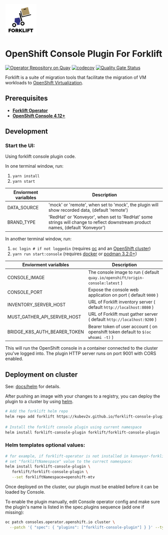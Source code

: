 <img src="icons/forklift-logo-lightbg.svg" alt="Logo" width="100" />

# OpenShift Console Plugin For Forklift

[![Operator Repository on Quay](https://quay.io/repository/kubev2v/forklift-console-plugin/status "Plugin Repository on Quay")](https://quay.io/repository/kubev2v/forklift-console-plugin)
[![codecov](https://codecov.io/gh/kubev2v/forklift-console-plugin/branch/main/graph/badge.svg?token=NsQ3mmCTNw)](https://codecov.io/gh/kubev2v/forklift-console-plugin)
[![Quality Gate Status](https://sonarcloud.io/api/project_badges/measure?project=kubev2v_forklift-console-plugin&metric=alert_status)](https://sonarcloud.io/summary/new_code?id=kubev2v_forklift-console-plugin)

Forklift is a suite of migration tools that facilitate the migration of VM workloads to [OpenShift Virtualization](https://cloud.redhat.com/learn/topics/virtualization/).

## Prerequisites

* [__Forklift Operator__](https://github.com/kubev2v/forklift-operator/)
* [__OpenShift Console 4.12+__](https://www.openshift.com/)

## Development

### Start the UI:

Using forklift console plugin code.

In one terminal window, run:

1. `yarn install`
2. `yarn start`

| Enviorment varialbles | Description |
| --------------------|-------------|
| DATA_SOURCE         | 'mock' or 'remote', when set to 'mock', the plugin will show recorded data, (default 'remote') |
| BRAND_TYPE          | 'RedHat' or 'Konveyor', when set to 'RedHat' some strings will change to reflect downstream product names, (default 'Konveyor') |

In another terminal window, run:

1. `oc login # if not loggedin` (requires [oc](https://console.redhat.com/openshift/downloads) and an [OpenShift cluster](https://console.redhat.com/openshift/create))
2. `yarn run start:console` (requires [docker](https://www.docker.com) or [podman 3.2.0+](https://podman.io))

| Enviorment varialbles | Description  |
| -------|--------------|
| CONSOLE_IMAGE | The console image to run ( default `quay.io/openshift/origin-console:latest` )|
| CONSOLE_PORT | Expose the console web application on port ( default `9000` )|
| INVENTORY_SERVER_HOST | URL of Forklift inventory server ( default `http://localhost:8080` )|
| MUST_GATHER_API_SERVER_HOST | URL of Forklift must gather server ( default `http://localhost:9200` )|
| BRIDGE_K8S_AUTH_BEARER_TOKEN | Bearer token of user account ( on openshift token default to `$(oc whoami -t)` )|

This will run the OpenShift console in a container connected to the cluster
you've logged into. The plugin HTTP server runs on port 9001 with CORS enabled.

## Deployment on cluster

See: [docs/helm](/docs/helm.md) for details.

After pushing an image with your changes to a registry, you can deploy the
plugin to a cluster by using [helm](https://helm.sh/).

```bash
# Add the forklift helm repo
helm repo add forklift https://kubev2v.github.io/forklift-console-plugin

# Install the forklift console plugin using current namespace
helm install forklift-console-plugin forklift/forklift-console-plugin
```

### Helm templates optional values:

```bash
# for example, if forklift-operator is not installed in konveyor-forklift namespace,
# set "forkliftNamespace" value to the currect namespace:
helm install forklift-console-plugin \
   forklift/forklift-console-plugin \
   --set forkliftNamespace=openshift-mtv 
```

Once deployed on the cluster, our plugin must be enabled before it can be loaded by Console.

To enable the plugin manually, edit Console operator config and make sure the plugin's name is listed in the spec.plugins sequence (add one if missing):

```bash
oc patch consoles.operator.openshift.io cluster \
  --patch '{ "spec": { "plugins": ["forklift-console-plugin"] } }' --type=merge
```
